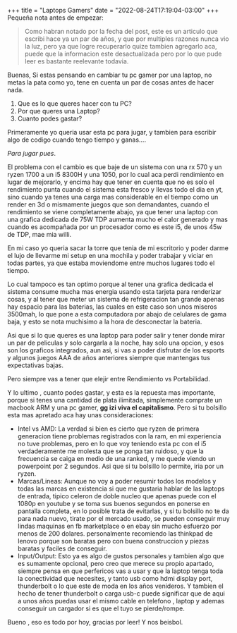 +++
title = "Laptops Gamers"
date = "2022-08-24T17:19:04-03:00"
+++
Pequeña nota antes de empezar: 
> Como habran notado por la fecha del post, este es un articulo que escribi hace ya un par de años, y que por multiples razones nunca vio la luz, pero ya que logre recuperarlo quize tambien agregarlo aca, puede que la informacion este desactualizada pero por lo que pude leer es bastante reelevante todavia.

Buenas, 
Si estas pensando en cambiar tu pc gamer por una laptop, no metas la pata como yo, tene en cuenta un par de cosas antes de hacer nada.

1. Que es lo que queres hacer con tu PC?
2. Por que queres una Laptop?
3. Cuanto podes gastar?

Primeramente yo queria usar esta pc para jugar, y tambien para escribir algo de codigo cuando tengo tiempo y ganas....

*Para jugar pues*. 

El problema con el cambio es que baje de un sistema con una rx 570 y un ryzen 1700 a un i5 8300H y una 1050, por lo cual aca perdi rendimiento en lugar de mejorarlo, y encima hay que tener en cuenta que no es solo el rendimiento punta cuando el sistema esta fresco y llevas todo el dia en yt, sino cuando ya tenes una carga mas considerable en el tiempo como un render en 3d o mismamente juegos que son demandantes, cuando el rendimiento se viene completamente abajo, ya que tener una laptop con una grafica dedicada de 75W TDP aumenta mucho el calor generado y mas cuando es acompañada por un procesador como es este i5, de unos 45w de TDP, mae mia willi.

En mi caso yo queria sacar la torre que tenia de mi escritorio y poder darme el lujo de llevarme mi setup en una mochila y poder trabajar y viciar en todas partes, ya que estaba moviendome entre muchos lugares todo el tiempo.

Lo cual tampoco es tan optimo porque al tener una grafica dedicada el sistema consume mucha mas energia usando esta tarjeta para renderizar cosas, y al tener que meter un sistema de refrigeracion tan grande apenas hay espacio para las baterias, las cuales en este caso son unos miseros 3500mah, lo que pone a esta computadora por abajo de celulares de gama baja, y esto se nota muchisimo a la hora de desconectar la bateria. 

Asi que si lo que queres es una laptop para poder salir y tener donde mirar un par de peliculas y solo cargarla a la noche, hay solo una opcion, y esos son los graficos integrados, aun asi, si vas a poder disfrutar de los esports y algunos juegos AAA de años anteriores siempre que mantengas tus expectativas bajas. 

Pero siempre vas a tener que elejir entre Rendimiento vs Portabilidad.

Y lo ultimo , cuanto podes gastar, y esta es la repuesta mas importante, porque si tenes una cantidad de plata ilimitada, simplemente comprate un macbook ARM y una pc gamer, **gg izi viva el capitalismo**.
Pero si tu bolsillo esta mas apretado aca hay unas consideraciones:

- Intel vs AMD:
    La verdad si bien es cierto que ryzen de primera generacion tiene problemas registrados con la ram, en mi experiencia no tuve problemas, pero en lo que voy teniendo esta pc con el i5 verdaderamente me molesta que se ponga tan ruidoso, y que la frecuencia se caiga en medio de una ranked, y me quede viendo un powerpoint por 2 segundos. 
    Asi que si tu bolsillo lo permite, iria por un ryzen.
- Marcas/Lineas:
    Aunque no voy a poder resumir todos los modelos y todas las marcas en existencia si que me gustaria hablar de las laptops de entrada, tipico celeron de doble nucleo que apenas puede con el 1080p en youtube y se toma sus buenos segundos en ponerse en pantalla completa, en lo posible trata de evitarlas, y si tu bolsillo no te da para nada nuevo, tirate por el mercado usado, se pueden conseguir muy lindas maquinas en fb marketplace o en ebay sin mucho esfuerzo por menos de 200 dolares. personalmente recomiendo las thinkpad de lenovo porque son baratas pero con buena construccion y piezas baratas y faciles de conseguir. 
- Input/Output:
    Esto ya es algo de gustos personales y tambien algo que es sumamente opcional, pero creo que merece su propio apartado, siempre pensa en que perfericos vas a usar y que la laptop tenga toda la conectividad que necesites, y tanto usb como hdmi display port, thunderbolt o lo que este de moda en los años venideros. Y tambien el hecho de tener thunderbolt o carga usb-c puede significar que de aqui a unos años puedas usar el mismo cable en telefono , laptop y ademas conseguir un cargador si es que el tuyo se pierde/rompe.

Bueno , eso es todo por hoy, gracias por leer!
Y nos beisbol.